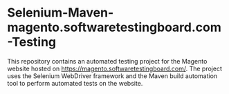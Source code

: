 # Selenium-Maven-magento.softwaretestingboard.com-Testing
This repository contains an automated testing project for the Magento website hosted on https://magento.softwaretestingboard.com/. The project uses the Selenium WebDriver framework and the Maven build automation tool to perform automated tests on the website.

